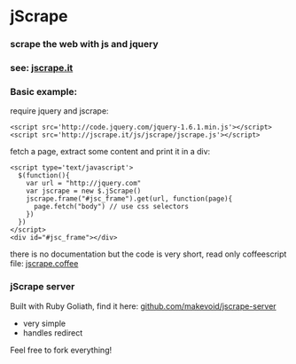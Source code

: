 # jScrape
### scrape the web with js and jquery 

### see: [jscrape.it](http://jscrape.it)

### Basic example:

require jquery and jscrape:

    <script src='http://code.jquery.com/jquery-1.6.1.min.js'></script>
    <script src='http://jscrape.it/js/jscrape/jscrape.js'></script>


fetch a page, extract some content and print it in a div:
  
    <script type='text/javascript'>
      $(function(){
        var url = "http://jquery.com"
        var jscrape = new $.jScrape()
        jscrape.frame("#jsc_frame").get(url, function(page){
          page.fetch("body") // use css selectors
        })
      })
    </script>
    <div id="#jsc_frame"></div>


there is no documentation but the code is very short, read only coffeescript file: [jscrape.coffee](https://github.com/makevoid/jscrape/blob/master/jscrape.coffee)



### jScrape server

Built with Ruby Goliath, find it here: [github.com/makevoid/jscrape-server](https://github.com/makevoid/jscrape-server)

- very simple
- handles redirect

Feel free to fork everything!